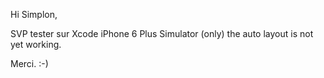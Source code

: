 Hi Simplon,

SVP tester sur Xcode iPhone 6 Plus Simulator (only) the auto layout is not yet working.

Merci. :-)
